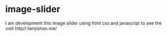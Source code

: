 # image-slider
I am development this image slider using html css and javascript to see the visit http//:Iamjishan.me/
